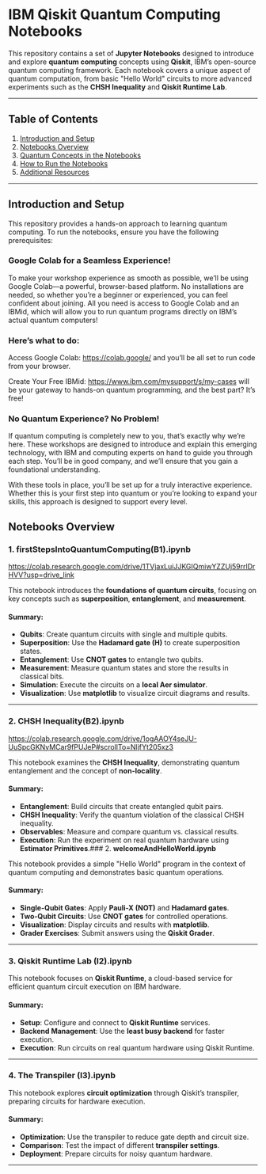 # **IBM Qiskit Quantum Computing Notebooks**

This repository contains a set of **Jupyter Notebooks** designed to introduce and explore **quantum computing** concepts using **Qiskit**, IBM’s open-source quantum computing framework. Each notebook covers a unique aspect of quantum computation, from basic "Hello World" circuits to more advanced experiments such as the **CHSH Inequality** and **Qiskit Runtime Lab**.

---

## **Table of Contents**
1. [Introduction and Setup](#introduction-and-setup)
2. [Notebooks Overview](#notebooks-overview)
3. [Quantum Concepts in the Notebooks](#quantum-concepts-in-the-notebooks)
4. [How to Run the Notebooks](#how-to-run-the-notebooks)
5. [Additional Resources](#additional-resources)

---

## **Introduction and Setup**

This repository provides a hands-on approach to learning quantum computing. To run the notebooks, ensure you have the following prerequisites:

### **Google Colab for a Seamless Experience!**

To make your workshop experience as smooth as possible, we’ll be using Google Colab—a powerful, browser-based platform. No installations are needed, so whether you’re a beginner or experienced, you can feel confident about joining. All you need is access to Google Colab and an IBMid, which will allow you to run quantum programs directly on IBM’s actual quantum computers!

### **Here’s what to do:**

Access Google Colab: https://colab.google/ and you’ll be all set to run code from your browser.

Create Your Free IBMid: https://www.ibm.com/mysupport/s/my-cases will be your gateway to hands-on quantum programming, and the best part? It’s free!

### **No Quantum Experience? No Problem!**

If quantum computing is completely new to you, that’s exactly why we’re here. These workshops are designed to introduce and explain this emerging technology, with IBM and computing experts on hand to guide you through each step. You’ll be in good company, and we’ll ensure that you gain a foundational understanding.

With these tools in place, you’ll be set up for a truly interactive experience. Whether this is your first step into quantum or you’re looking to expand your skills, this approach is designed to support every level.

## **Notebooks Overview**

### 1. **firstStepsIntoQuantumComputing(B1).ipynb** 
https://colab.research.google.com/drive/1TVjaxLuiJJKGIQmiwYZZUj59rrlDrHVV?usp=drive_link

This notebook introduces the **foundations of quantum circuits**, focusing on key concepts such as **superposition**, **entanglement**, and **measurement**.

#### **Summary:**
- **Qubits**: Create quantum circuits with single and multiple qubits.
- **Superposition**: Use the **Hadamard gate (H)** to create superposition states.
- **Entanglement**: Use **CNOT gates** to entangle two qubits.
- **Measurement**: Measure quantum states and store the results in classical bits.
- **Simulation**: Execute the circuits on a **local Aer simulator**.
- **Visualization**: Use **matplotlib** to visualize circuit diagrams and results.

---

### 2. **CHSH Inequality(B2).ipynb**
https://colab.research.google.com/drive/1ogAAOY4seJU-UuSpcGKNyMCar9fPUJeP#scrollTo=NljfYt205xz3

This notebook examines the **CHSH Inequality**, demonstrating quantum entanglement and the concept of **non-locality**.

#### **Summary:**
- **Entanglement**: Build circuits that create entangled qubit pairs.
- **CHSH Inequality**: Verify the quantum violation of the classical CHSH inequality.
- **Observables**: Measure and compare quantum vs. classical results.
- **Execution**: Run the experiment on real quantum hardware using **Estimator Primitives**.### 2. **welcomeAndHelloWorld.ipynb**

This notebook provides a simple "Hello World" program in the context of quantum computing and demonstrates basic quantum operations.

#### **Summary:**
- **Single-Qubit Gates**: Apply **Pauli-X (NOT)** and **Hadamard gates**.
- **Two-Qubit Circuits**: Use **CNOT gates** for controlled operations.
- **Visualization**: Display circuits and results with **matplotlib**.
- **Grader Exercises**: Submit answers using the **Qiskit Grader**.

---

### 3. **Qiskit Runtime Lab (I2).ipynb**

This notebook focuses on **Qiskit Runtime**, a cloud-based service for efficient quantum circuit execution on IBM hardware.

#### **Summary:**
- **Setup**: Configure and connect to **Qiskit Runtime** services.
- **Backend Management**: Use the **least busy backend** for faster execution.
- **Execution**: Run circuits on real quantum hardware using Qiskit Runtime.

---

### 4. **The Transpiler (I3).ipynb**

This notebook explores **circuit optimization** through Qiskit’s transpiler, preparing circuits for hardware execution.

#### **Summary:**
- **Optimization**: Use the transpiler to reduce gate depth and circuit size.
- **Comparison**: Test the impact of different **transpiler settings**.
- **Deployment**: Prepare circuits for noisy quantum hardware.

---

